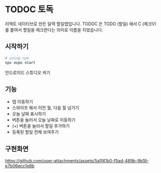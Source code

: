 # TODOC 토독
리액트 네이티브로 만든 달력 할일앱입니다. TODOC 은 TODO (할일) 에서 C (체크V)를 붙여서 할일을 체크한다는 의미로 이름을 지었습니다. 

## 시작하기
```bash
# using npm
npx expo start
```
안드로이드 스튜디오 켜기

## 기능
- 탭 이동하기
- 스와이프 해서 이전 월, 다음 월 넘기기
- 오늘 날짜 표시하기
- 버튼을 눌러서 오늘 날짜로 이동하기
- (+) 버튼을 눌러서 할일 추가하기
- 등록된 할일 전체 보여주기

## 구현화면
https://github.com/user-attachments/assets/5a1f41b0-f5ad-489b-9b18-e7b06ecc1e8b



